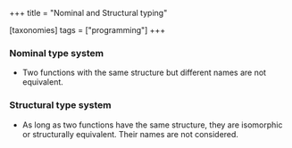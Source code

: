 +++
title = "Nominal and Structural typing"

[taxonomies]
tags = ["programming"]
+++
### Nominal type system
- Two functions with the same structure but different names are not equivalent. 

### Structural type system

- As long as two functions have the same structure, they are isomorphic or structurally equivalent. Their names are not considered.
